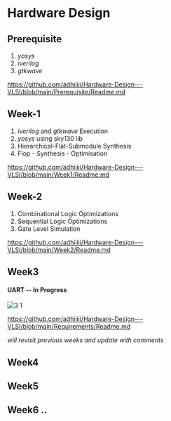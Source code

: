 # Hardware Design
## Prerequisite 
   1) _yosys_
   2) _iverilog_
   3) _gtkwave_

https://github.com/adhiiiii/Hardware-Design---VLSI/blob/main/Prerequisite/Readme.md
## Week-1 
  1) _iverilog_ and _gtkwave_ Execution
  2) _yosys_ using sky130 lib
  3) Hierarchical-Flat-Submodule Synthesis
  4) Flop - Synthesis - Optimisation 
     
https://github.com/adhiiiii/Hardware-Design---VLSI/blob/main/Week1/Readme.md
## Week-2 

1) Combinational Logic Optimizations
2) Sequential Logic Optimizations
3) Gate Level Simulation  

https://github.com/adhiiiii/Hardware-Design---VLSI/blob/main/Week2/Readme.md

## Week3

 
  #### UART -- In Progress 
  ![3 1](https://github.com/adhiiiii/Hardware-Design---VLSI/assets/47310995/22d90ec8-1e38-43f1-983f-69a738f65d38)

https://github.com/adhiiiii/Hardware-Design---VLSI/blob/main/Requirements/Readme.md

_will revisit previous weeks and update with comments_

## Week4
## Week5
## Week6 ..

